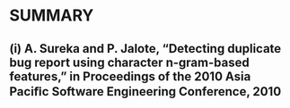 # SUMMARY

## (i)  A. Sureka and P. Jalote, “Detecting duplicate bug report using character n-gram-based features,” in Proceedings of the 2010 Asia Paciﬁc Software Engineering Conference, 2010

